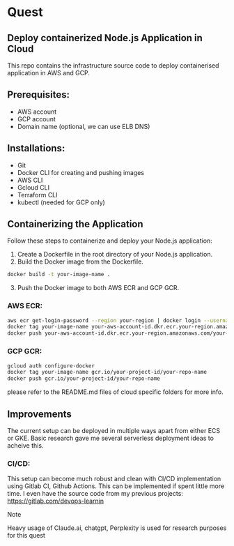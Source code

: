 # Quest

## Deploy containerized Node.js Application in Cloud

This repo contains the infrastructure source code to deploy containerised application in AWS and GCP.

## Prerequisites:
  - AWS account
  - GCP account
  - Domain name (optional, we can use ELB DNS)

## Installations:
  - Git
  - Docker CLI for creating and pushing images
  - AWS CLI 
  - Gcloud CLI
  - Terraform CLI
  - kubectl (needed for GCP only)

## Containerizing the Application
Follow these steps to containerize and deploy your Node.js application:

1. Create a Dockerfile in the root directory of your Node.js application.
2. Build the Docker image from the Dockerfile.
```sh
docker build -t your-image-name .
```
3. Push the Docker image to both AWS ECR and GCP GCR.

### AWS ECR:
```sh
aws ecr get-login-password --region your-region | docker login --username AWS --password-stdin your-aws-account-id.dkr.ecr.your-region.amazonaws.com
docker tag your-image-name your-aws-account-id.dkr.ecr.your-region.amazonaws.com/your-repo-name
docker push your-aws-account-id.dkr.ecr.your-region.amazonaws.com/your-repo-name
```

### GCP GCR:
```sh
gcloud auth configure-docker
docker tag your-image-name gcr.io/your-project-id/your-repo-name
docker push gcr.io/your-project-id/your-repo-name
```

please refer to the README.md files of cloud specific folders for more info.

## Improvements

The current setup can be deployed in multiple ways apart from either ECS or GKE. 
Basic research gave me several serverless deployment ideas to acheive this.

### CI/CD:
This setup can become much robust and clean with CI/CD implementation using Gitlab CI, Github Actions. 
This can be implemented if spent little more time.
I even have the source code from my previous projects: https://gitlab.com/devops-learnin

> [!NOTE]
> Heavy usage of Claude.ai, chatgpt, Perplexity is used for research purposes for this quest